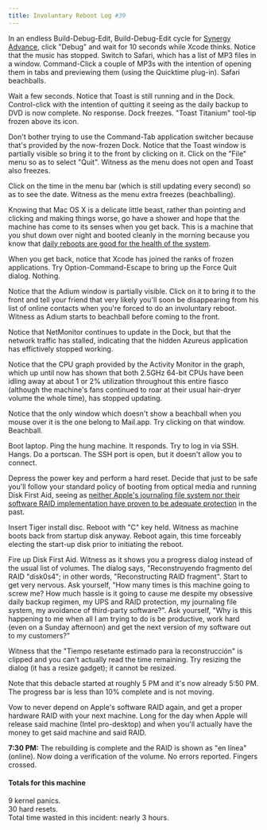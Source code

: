```yaml
---
title: Involuntary Reboot Log #39
---
```


In an endless Build-Debug-Edit, Build-Debug-Edit cycle for [Synergy Advance](http://synergyadvance.com/), click "Debug" and wait for 10 seconds while Xcode thinks. Notice that the music has stopped. Switch to Safari, which has a list of MP3 files in a window. Command-Click a couple of MP3s with the intention of opening them in tabs and previewing them (using the Quicktime plug-in). Safari beachballs.





Wait a few seconds. Notice that Toast is still running and in the Dock. Control-click with the intention of quitting it seeing as the daily backup to DVD is now complete. No response. Dock freezes. "Toast Titanium" tool-tip frozen above its icon.

Don't bother trying to use the Command-Tab application switcher because that's provided by the now-frozen Dock. Notice that the Toast window is partially visible so bring it to the front by clicking on it. Click on the "File" menu so as to select "Quit". Witness as the menu does not open and Toast also freezes.

Click on the time in the menu bar (which is still updating every second) so as to see the date. Witness as the menu extra freezes (beachballing).

Knowing that Mac OS X is a delicate little beast, rather than pointing and clicking and making things worse, go have a shower and hope that the machine has come to its senses when you get back. This is a machine that you shut down over night and booted cleanly in the morning because you know that [daily reboots are good for the health of the system](http://mjtsai.com/blog/2006/01/27/daily-reboot/).

When you get back, notice that Xcode has joined the ranks of frozen applications. Try Option-Command-Escape to bring up the Force Quit dialog. Nothing.

Notice that the Adium window is partially visible. Click on it to bring it to the front and tell your friend that very likely you'll soon be disappearing from his list of online contacts when you're forced to do an involuntary reboot. Witness as Adium starts to beachball before coming to the front.

Notice that NetMonitor continues to update in the Dock, but that the network traffic has stalled, indicating that the hidden Azureus application has effictively stopped working.

Notice that the CPU graph provided by the Activity Monitor in the graph, which up until now has shown that both 2.5GHz 64-bit CPUs have been idling away at about 1 or 2% utilization throughout this entire fiasco (although the machine's fans continued to roar at their usual hair-dryer volume the whole time), has stopped updating.

Notice that the only window which doesn't show a beachball when you mouse over it is the one belong to Mail.app. Try clicking on that window. Beachball.

Boot laptop. Ping the hung machine. It responds. Try to log in via SSH. Hangs. Do a portscan. The SSH port is open, but it doesn't allow you to connect.

Depress the power key and perform a hard reset. Decide that just to be safe you'll follow your standard policy of booting from optical media and running Disk First Aid, seeing as [neither Apple's journaling file system nor their software RAID implementation have proven to be adequate protection](http://www.wincent.com/a/about/wincent/weblog/archives/2005/05/1041_kernel_pan.php) in the past.

Insert Tiger install disc. Reboot with "C" key held. Witness as machine boots back from startup disk anyway. Reboot again, this time forceably electing the start-up disk prior to initiating the reboot.

Fire up Disk First Aid. Witness as it shows you a progress dialog instead of the usual list of volumes. The dialog says, "Reconstruyendo fragmento del RAID "disk0s4"; in other words, "Reconstructing RAID fragment". Start to get very nervous. Ask yourself, "How many times is this machine going to screw me? How much hassle is it going to cause me despite my obsessive daily backup regimen, my UPS and RAID protection, my journaling file system, my avoidance of third-party software?". Ask yourself, "Why is this happening to me when all I am trying to do is be productive, work hard (even on a Sunday afternoon) and get the next version of my software out to my customers?"

Witness that the "Tiempo resetante estimado para la reconstrucción" is clipped and you can't actually read the time remaining. Try resizing the dialog (it has a resize gadget); it cannot be resized.

Note that this debacle started at roughly 5 PM and it's now already 5:50 PM. The progress bar is less than 10% complete and is not moving.

Vow to never depend on Apple's software RAID again, and get a proper hardware RAID with your next machine. Long for the day when Apple will release said machine (Intel pro-desktop) and when you'll actually have the money to get said machine and said RAID.

**7:30 PM:** The rebuilding is complete and the RAID is shown as "en línea" (online). Now doing a verification of the volume. No errors reported. Fingers crossed.

#### Totals for this machine

9 kernel panics.\
30 hard resets.\
Total time wasted in this incident: nearly 3 hours.
